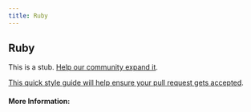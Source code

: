 ```yaml
---
title: Ruby
---
```


## Ruby

This is a stub. [Help our community expand it](https://github.com/freeCodeCamp/guide-articles/tree/master/articles/Ruby/index.md).

[This quick style guide will help ensure your pull request gets accepted](https://github.com/freeCodeCamp/guide-articles/blob/master/README.md).

<!-- The article goes here, in GitHub-flavored Markdown. Feel free to add YouTube videos, images, and CodePen/JSBin embeds  -->

#### More Information:
<!-- Please add any articles you think might be helpful to read before writing the article -->


